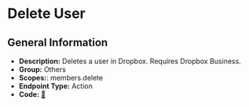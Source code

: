 # Delete User

## General Information

- **Description:** Deletes a user in Dropbox. Requires Dropbox Business.
- **Group:** Others
- **Scopes:**: members.delete
- **Endpoint Type:** Action
- **Code:** [🔗](https://github.com/NangoHQ/integration-templates/tree/main/integrations/dropbox/actions/delete-user.ts)

